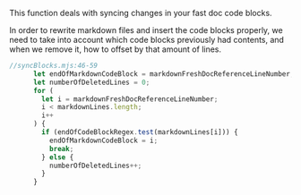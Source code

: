 This function deals with syncing changes in your fast doc code blocks.


In order to rewrite markdown files and insert the code blocks properly, we need to take into account
which code blocks previously had contents, and when we remove it, how to offset by that amount of lines.
``` javascript @freshdoc ./syncBlocks.mjs:46-59
//syncBlocks.mjs:46-59
      let endOfMarkdownCodeBlock = markdownFreshDocReferenceLineNumber;
      let numberOfDeletedLines = 0;
      for (
        let i = markdownFreshDocReferenceLineNumber;
        i < markdownLines.length;
        i++
      ) {
        if (endOfCodeBlockRegex.test(markdownLines[i])) {
          endOfMarkdownCodeBlock = i;
          break;
        } else {
          numberOfDeletedLines++;
        }
      }
```
